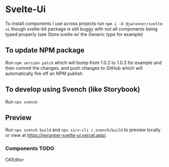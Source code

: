 # Svelte-Ui
To install components I use across projects run `npm i -D @jwrunner/svelte-ui` though svelte-kit package is still buggy with not all components being typed properly (see Store.svelte w/ the Generic type for example)

## To update NPM package
Run `npm version patch` which will bump from 1.0.2 to 1.0.3 for example and then commit the changes, and push changes to GitHub which will automatically fire off an NPM publish

## To develop using Svench (like Storybook)
Run `npx svench`

## Preview
Run `npx svench build` and `npx sirv-cli /.svench/build` to preview locally or view at https://jwrunner-svelte-ui.vercel.app/.

### Components TODO
CKEditor
